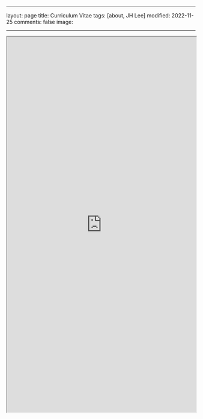
---
layout: page
title: Curriculum Vitae
tags: [about, JH Lee]
modified: 2022-11-25
comments: false
image:

---

<iframe src="https://drive.google.com/file/d/1LjMRCXGFSLGRUpoQGho_8ZK3oACvKRoA/preview" width="100%" height="1000" allow="autoplay"></iframe>
